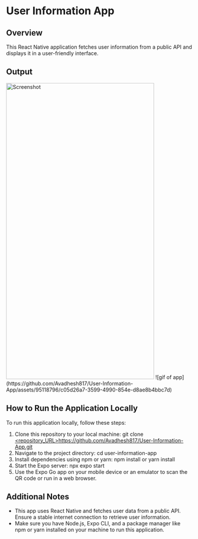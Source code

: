 # User Information App

## Overview
This React Native application fetches user information from a public API and displays it in a user-friendly interface.

## Output 
<img src="https://github.com/Avadhesh817/User-Information-App/assets/95118796/6c578eb4-ad88-44dd-ad62-6ea28bea9699" alt="Screenshot" width="400" height="800">  
![gif of app](https://github.com/Avadhesh817/User-Information-App/assets/95118796/c05d26a7-3599-4990-854e-d8ae8b4bbc7d)


## How to Run the Application Locally
To run this application locally, follow these steps:
1. Clone this repository to your local machine:
git clone [<repository_URL>](https://github.com/Avadhesh817/User-Information-App.git)https://github.com/Avadhesh817/User-Information-App.git
2. Navigate to the project directory:
cd user-information-app
3. Install dependencies using npm or yarn:
npm install
or
yarn install
4. Start the Expo server:
npx expo start
5. Use the Expo Go app on your mobile device or an emulator to scan the QR code or run in a web browser.

## Additional Notes
- This app uses React Native and fetches user data from a public API. Ensure a stable internet connection to retrieve user information.
- Make sure you have Node.js, Expo CLI, and a package manager like npm or yarn installed on your machine to run this application.



